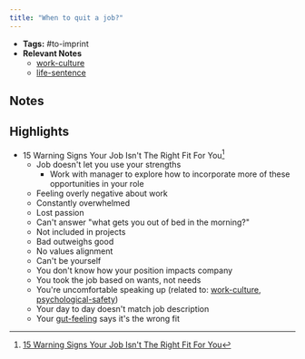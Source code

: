 ```yaml
---
title: "When to quit a job?"
---
```


- **Tags:** #to-imprint
- **Relevant Notes**
	- [work-culture](notes/career/hr/work-culture.md)
	- [life-sentence](notes/career/advice/life-sentence.md)


## Notes

## Highlights
- 15 Warning Signs Your Job Isn't The Right Fit For You[^1]
	- Job doesn't let you use your strengths
		- Work with manager to explore how to incorporate more of these opportunities in your role
	- Feeling overly negative about work
	- Constantly overwhelmed
	- Lost passion
	- Can't answer "what gets you out of bed in the morning?"
	- Not included in projects
	- Bad outweighs good
	- No values alignment
	- Can't be yourself
	- You don't know how your position impacts company
	- You took the job based on wants, not needs
	- You're uncomfortable speaking up (related to: [work-culture](notes/career/hr/work-culture.md), [psychological-safety](notes/perdev/mh/psychological-safety.md))
	- Your day to day doesn't match job description
	- Your [gut-feeling](notes/sciences/psychology/gut-feeling.md) says it's the wrong fit 

[^1]: [15 Warning Signs Your Job Isn't The Right Fit For You](https://www.forbes.com/sites/forbescoachescouncil/2019/10/15/15-warning-signs-your-job-isnt-the-right-fit-for-you/?sh=1b465dea31f3)